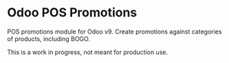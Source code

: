 # Odoo POS Promotions
POS promotions module for Odoo v9. Create promotions against categories of products, including BOGO.

This is a work in progress, not meant for production use.
